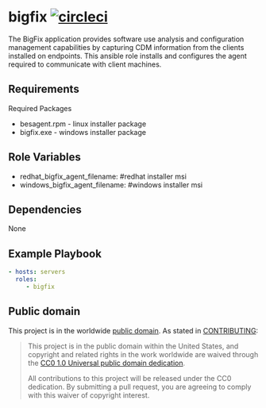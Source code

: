 bigfix [![circleci](https://circleci.com/gh/GSA/ansible-bigfix.svg?style=svg)](https://circleci.com/gh/GSA/ansible-bigfix)
=========

The BigFix application provides software use analysis and configuration management capabilities by capturing CDM information from the clients installed on endpoints. This ansible role installs and configures the agent required to communicate with client machines.

Requirements
------------

Required Packages
- besagent.rpm - linux installer package
- bigfix.exe - windows installer package

Role Variables
--------------

- redhat_bigfix_agent_filename: #redhat installer msi
- windows_bigfix_agent_filename: #windows installer msi

Dependencies
------------

None

Example Playbook
----------------

```yaml
- hosts: servers
  roles:
     - bigfix
```

Public domain
-------------

This project is in the worldwide [public domain](LICENSE.md). As stated in [CONTRIBUTING](CONTRIBUTING.md):

> This project is in the public domain within the United States, and copyright and related rights in the work worldwide are waived through the [CC0 1.0 Universal public domain dedication](https://creativecommons.org/publicdomain/zero/1.0/).
>
> All contributions to this project will be released under the CC0 dedication. By submitting a pull request, you are agreeing to comply with this waiver of copyright interest.
